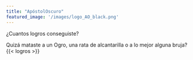 ```yaml
---
title: "ApóstolOscuro"
featured_image: '/images/logo_AO_black.png'
---
```


¿Cuantos logros conseguiste?

Quizá mataste a un Ogro,
una rata de alcantarilla
o a lo mejor alguna bruja?
{{< logros >}} 
